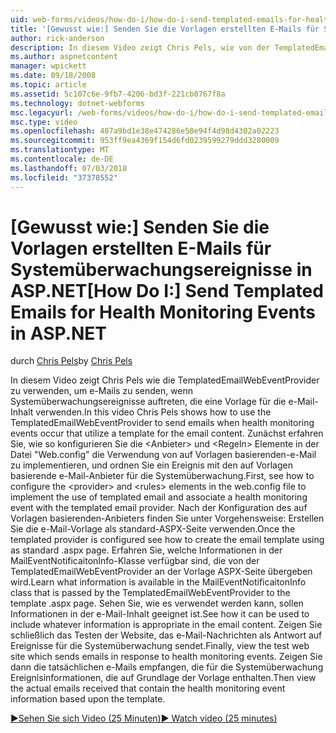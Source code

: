```yaml
---
uid: web-forms/videos/how-do-i/how-do-i-send-templated-emails-for-health-monitoring-events-in-aspnet
title: '[Gewusst wie:] Senden Sie die Vorlagen erstellten E-Mails für Systemüberwachungsereignisse in ASP.NET | Microsoft-Dokumentation'
author: rick-anderson
description: In diesem Video zeigt Chris Pels, wie von der TemplatedEmailWebEventProvider senden, dass e-Mails Auftreten von Systemüberwachungsereignisse, die eine Vorlage für t verwendet werden...
ms.author: aspnetcontent
manager: wpickett
ms.date: 09/18/2008
ms.topic: article
ms.assetid: 5c107c6e-9fb7-4206-bd3f-221cb0767f8a
ms.technology: dotnet-webforms
msc.legacyurl: /web-forms/videos/how-do-i/how-do-i-send-templated-emails-for-health-monitoring-events-in-aspnet
msc.type: video
ms.openlocfilehash: 407a9bd1e38e474286e58e94f4d98d4302a02223
ms.sourcegitcommit: 953ff9ea4369f154d6fd0239599279ddd3280009
ms.translationtype: MT
ms.contentlocale: de-DE
ms.lasthandoff: 07/03/2018
ms.locfileid: "37378552"
---
```

<a name="how-do-i-send-templated-emails-for-health-monitoring-events-in-aspnet"></a><span data-ttu-id="f99a1-103">[Gewusst wie:] Senden Sie die Vorlagen erstellten E-Mails für Systemüberwachungsereignisse in ASP.NET</span><span class="sxs-lookup"><span data-stu-id="f99a1-103">[How Do I:] Send Templated Emails for Health Monitoring Events in ASP.NET</span></span>
====================
<span data-ttu-id="f99a1-104">durch [Chris Pels](https://twitter.com/chrispels)</span><span class="sxs-lookup"><span data-stu-id="f99a1-104">by [Chris Pels](https://twitter.com/chrispels)</span></span>

<span data-ttu-id="f99a1-105">In diesem Video zeigt Chris Pels wie die TemplatedEmailWebEventProvider zu verwenden, um e-Mails zu senden, wenn Systemüberwachungsereignisse auftreten, die eine Vorlage für die e-Mail-Inhalt verwenden.</span><span class="sxs-lookup"><span data-stu-id="f99a1-105">In this video Chris Pels shows how to use the TemplatedEmailWebEventProvider to send emails when health monitoring events occur that utilize a template for the email content.</span></span> <span data-ttu-id="f99a1-106">Zunächst erfahren Sie, wie so konfigurieren Sie die &lt;Anbieter&gt; und &lt;Regeln&gt; Elemente in der Datei "Web.config" die Verwendung von auf Vorlagen basierenden-e-Mail zu implementieren, und ordnen Sie ein Ereignis mit den auf Vorlagen basierende e-Mail-Anbieter für die Systemüberwachung.</span><span class="sxs-lookup"><span data-stu-id="f99a1-106">First, see how to configure the &lt;provider&gt; and &lt;rules&gt; elements in the web.config file to implement the use of templated email and associate a health monitoring event with the templated email provider.</span></span> <span data-ttu-id="f99a1-107">Nach der Konfiguration des auf Vorlagen basierenden-Anbieters finden Sie unter Vorgehensweise: Erstellen Sie die e-Mail-Vorlage als standard-ASPX-Seite verwenden.</span><span class="sxs-lookup"><span data-stu-id="f99a1-107">Once the templated provider is configured see how to create the email template using as standard .aspx page.</span></span> <span data-ttu-id="f99a1-108">Erfahren Sie, welche Informationen in der MailEventNotificaitonInfo-Klasse verfügbar sind, die von der TemplatedEmailWebEventProvider an der Vorlage ASPX-Seite übergeben wird.</span><span class="sxs-lookup"><span data-stu-id="f99a1-108">Learn what information is available in the MailEventNotificaitonInfo class that is passed by the TemplatedEmailWebEventProvider to the template .aspx page.</span></span> <span data-ttu-id="f99a1-109">Sehen Sie, wie es verwendet werden kann, sollen Informationen in der e-Mail-Inhalt geeignet ist.</span><span class="sxs-lookup"><span data-stu-id="f99a1-109">See how it can be used to include whatever information is appropriate in the email content.</span></span> <span data-ttu-id="f99a1-110">Zeigen Sie schließlich das Testen der Website, das e-Mail-Nachrichten als Antwort auf Ereignisse für die Systemüberwachung sendet.</span><span class="sxs-lookup"><span data-stu-id="f99a1-110">Finally, view the test web site which sends emails in response to health monitoring events.</span></span> <span data-ttu-id="f99a1-111">Zeigen Sie dann die tatsächlichen e-Mails empfangen, die für die Systemüberwachung Ereignisinformationen, die auf Grundlage der Vorlage enthalten.</span><span class="sxs-lookup"><span data-stu-id="f99a1-111">Then view the actual emails received that contain the health monitoring event information based upon the template.</span></span>

[<span data-ttu-id="f99a1-112">&#9654;Sehen Sie sich Video (25 Minuten)</span><span class="sxs-lookup"><span data-stu-id="f99a1-112">&#9654; Watch video (25 minutes)</span></span>](https://channel9.msdn.com/Blogs/ASP-NET-Site-Videos/how-do-i-send-templated-emails-for-health-monitoring-events-in-aspnet)
